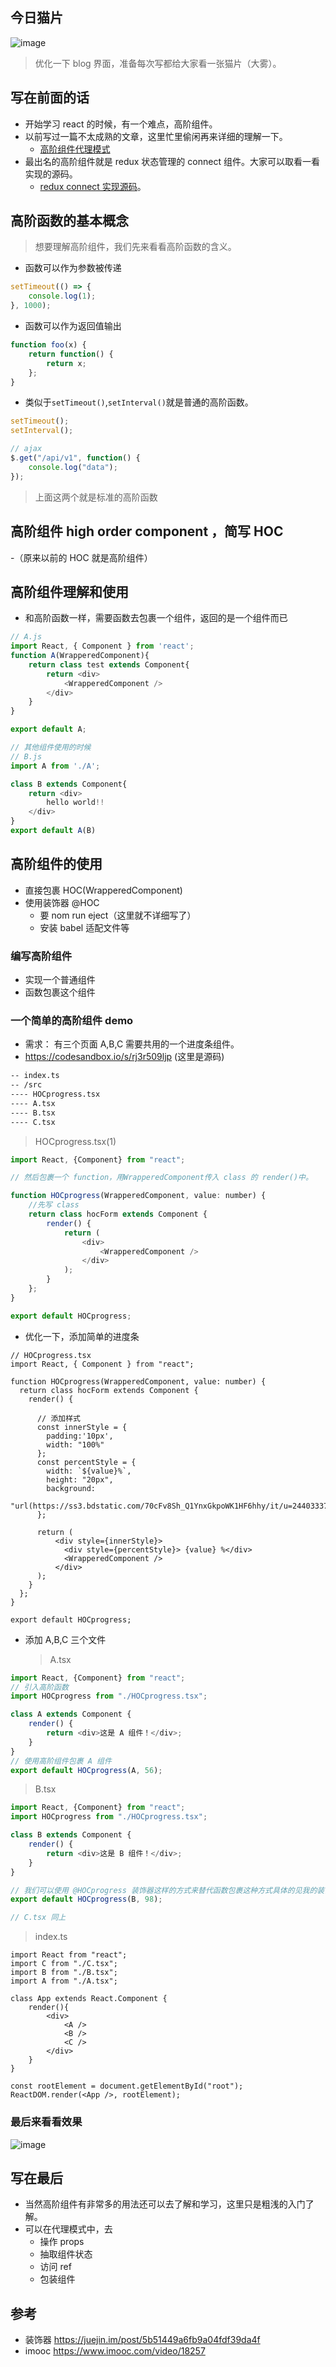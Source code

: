 ## 今日猫片

![image](https://user-gold-cdn.xitu.io/2018/12/12/167a08138e50493f?w=676&h=450&f=jpeg&s=55409)

> 优化一下 blog 界面，准备每次写都给大家看一张猫片（大雾）。

## 写在前面的话

-   开始学习 react 的时候，有一个难点，高阶组件。
-   以前写过一篇不太成熟的文章，这里忙里偷闲再来详细的理解一下。
    -   [高阶组件代理模式](https://juejin.im/post/5b5146596fb9a04fac0d0dc3)
-   最出名的高阶组件就是 redux 状态管理的 connect 组件。大家可以取看一看实现的源码。
    -   [redux connect 实现源码](https://github.com/lipeishang/react-redux-connect-demo)。

## 高阶函数的基本概念

> 想要理解高阶组件，我们先来看看高阶函数的含义。

-   函数可以作为参数被传递

```javascript
setTimeout(() => {
    console.log(1);
}, 1000);
```

-   函数可以作为返回值输出

```javascript
function foo(x) {
    return function() {
        return x;
    };
}
```

-   类似于`setTimeout()`,`setInterval()`就是普通的高阶函数。

```javascript
setTimeout();
setInterval();

// ajax
$.get("/api/v1", function() {
    console.log("data");
});
```

> 上面这两个就是标准的高阶函数

## 高阶组件 high order component ，简写 HOC

-（原来以前的 HOC 就是高阶组件）

## 高阶组件理解和使用

-   和高阶函数一样，需要函数去包裹一个组件，返回的是一个组件而已

```javascript
// A.js
import React, { Component } from 'react';
function A(WrapperedComponent){
    return class test extends Component{
        return <div>
            <WrapperedComponent />
        </div>
    }
}

export default A;

// 其他组件使用的时候
// B.js
import A from './A';

class B extends Component{
    return <div>
        hello world!!
    </div>
}
export default A(B)
```

## 高阶组件的使用

-   直接包裹 HOC(WrapperedComponent)
-   使用装饰器 @HOC
    -   要 nom run eject（这里就不详细写了）
    -   安装 babel 适配文件等

### 编写高阶组件

-   实现一个普通组件
-   函数包裹这个组件

### 一个简单的高阶组件 demo

-   需求： 有三个页面 A,B,C 需要共用的一个进度条组件。
-   https://codesandbox.io/s/rj3r509ljp (这里是源码)

```bash
-- index.ts
-- /src
---- HOCprogress.tsx
---- A.tsx
---- B.tsx
---- C.tsx

```

> HOCprogress.tsx(1)

```javascript
import React, {Component} from "react";

// 然后包裹一个 function，用WrapperedComponent传入 class 的 render()中。

function HOCprogress(WrapperedComponent, value: number) {
    //先写 class
    return class hocForm extends Component {
        render() {
            return (
                <div>
                    <WrapperedComponent />
                </div>
            );
        }
    };
}

export default HOCprogress;
```

-   优化一下，添加简单的进度条

```
// HOCprogress.tsx
import React, { Component } from "react";

function HOCprogress(WrapperedComponent, value: number) {
  return class hocForm extends Component {
    render() {

      // 添加样式
      const innerStyle = {
        padding:'10px',
        width: "100%"
      };
      const percentStyle = {
        width: `${value}%`,
        height: "20px",
        background:
          "url(https://ss3.bdstatic.com/70cFv8Sh_Q1YnxGkpoWK1HF6hhy/it/u=2440333743,1684406640&fm=26&gp=0.jpg)"
      };

      return (
          <div style={innerStyle}>
            <div style={percentStyle}> {value} %</div>
            <WrapperedComponent />
          </div>
      );
    }
  };
}

export default HOCprogress;
```

-   添加 A,B,C 三个文件
    > A.tsx

```javascript
import React, {Component} from "react";
// 引入高阶函数
import HOCprogress from "./HOCprogress.tsx";

class A extends Component {
    render() {
        return <div>这是 A 组件！</div>;
    }
}
// 使用高阶组件包裹 A 组件
export default HOCprogress(A, 56);
```

> B.tsx

```javascript
import React, {Component} from "react";
import HOCprogress from "./HOCprogress.tsx";

class B extends Component {
    render() {
        return <div>这是 B 组件！</div>;
    }
}

// 我们可以使用 @HOCprogress 装饰器这样的方式来替代函数包裹这种方式具体的见我的装饰器的那篇文章。
export default HOCprogress(B, 98);

// C.tsx 同上
```

> index.ts

```
import React from "react";
import C from "./C.tsx";
import B from "./B.tsx";
import A from "./A.tsx";

class App extends React.Component {
    render(){
        <div>
            <A />
            <B />
            <C />
        </div>
    }
}

const rootElement = document.getElementById("root");
ReactDOM.render(<App />, rootElement);
```

### 最后来看看效果

![image](https://user-gold-cdn.xitu.io/2018/12/11/1679c8c4d18d3e05?w=690&h=451&f=jpeg&s=21058)

## 写在最后

-   当然高阶组件有非常多的用法还可以去了解和学习，这里只是粗浅的入门了解。
-   可以在代理模式中，去
    -   操作 props
    -   抽取组件状态
    -   访问 ref
    -   包装组件

## 参考

-   装饰器 https://juejin.im/post/5b51449a6fb9a04fdf39da4f
-   imooc https://www.imooc.com/video/18257

